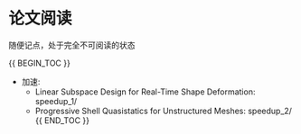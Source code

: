 
# 论文阅读

随便记点，处于完全不可阅读的状态

{{ BEGIN_TOC }}
- 加速:
	- Linear Subspace Design for Real-Time Shape Deformation: speedup_1/
	- Progressive Shell Quasistatics for Unstructured Meshes: speedup_2/
{{ END_TOC }}